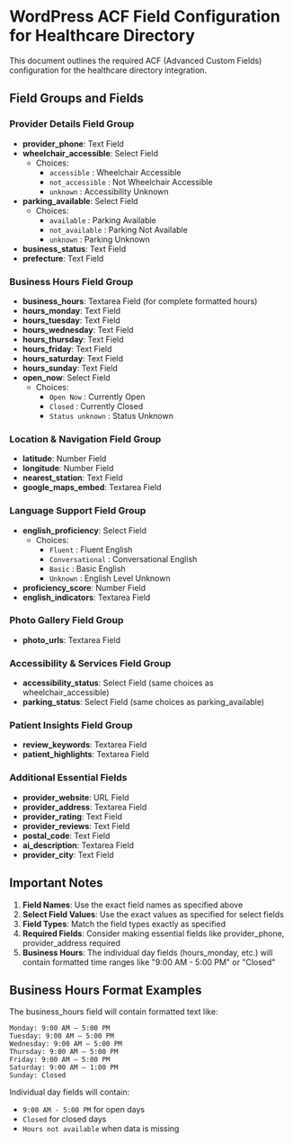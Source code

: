 # WordPress ACF Field Configuration for Healthcare Directory

This document outlines the required ACF (Advanced Custom Fields) configuration for the healthcare directory integration.

## Field Groups and Fields

### Provider Details Field Group
- **provider_phone**: Text Field
- **wheelchair_accessible**: Select Field
  - Choices:
    - `accessible` : Wheelchair Accessible
    - `not_accessible` : Not Wheelchair Accessible  
    - `unknown` : Accessibility Unknown
- **parking_available**: Select Field
  - Choices:
    - `available` : Parking Available
    - `not_available` : Parking Not Available
    - `unknown` : Parking Unknown
- **business_status**: Text Field
- **prefecture**: Text Field

### Business Hours Field Group
- **business_hours**: Textarea Field (for complete formatted hours)
- **hours_monday**: Text Field
- **hours_tuesday**: Text Field
- **hours_wednesday**: Text Field
- **hours_thursday**: Text Field
- **hours_friday**: Text Field
- **hours_saturday**: Text Field
- **hours_sunday**: Text Field
- **open_now**: Select Field
  - Choices:
    - `Open Now` : Currently Open
    - `Closed` : Currently Closed
    - `Status unknown` : Status Unknown

### Location & Navigation Field Group
- **latitude**: Number Field
- **longitude**: Number Field
- **nearest_station**: Text Field
- **google_maps_embed**: Textarea Field

### Language Support Field Group
- **english_proficiency**: Select Field
  - Choices:
    - `Fluent` : Fluent English
    - `Conversational` : Conversational English
    - `Basic` : Basic English
    - `Unknown` : English Level Unknown
- **proficiency_score**: Number Field
- **english_indicators**: Textarea Field

### Photo Gallery Field Group
- **photo_urls**: Textarea Field

### Accessibility & Services Field Group
- **accessibility_status**: Select Field (same choices as wheelchair_accessible)
- **parking_status**: Select Field (same choices as parking_available)

### Patient Insights Field Group
- **review_keywords**: Textarea Field
- **patient_highlights**: Textarea Field

### Additional Essential Fields
- **provider_website**: URL Field
- **provider_address**: Textarea Field
- **provider_rating**: Text Field
- **provider_reviews**: Text Field
- **postal_code**: Text Field
- **ai_description**: Textarea Field
- **provider_city**: Text Field

## Important Notes

1. **Field Names**: Use the exact field names as specified above
2. **Select Field Values**: Use the exact values as specified for select fields
3. **Field Types**: Match the field types exactly as specified
4. **Required Fields**: Consider making essential fields like provider_phone, provider_address required
5. **Business Hours**: The individual day fields (hours_monday, etc.) will contain formatted time ranges like "9:00 AM - 5:00 PM" or "Closed"

## Business Hours Format Examples

The business_hours field will contain formatted text like:
```
Monday: 9:00 AM – 5:00 PM
Tuesday: 9:00 AM – 5:00 PM
Wednesday: 9:00 AM – 5:00 PM
Thursday: 9:00 AM – 5:00 PM
Friday: 9:00 AM – 5:00 PM
Saturday: 9:00 AM – 1:00 PM
Sunday: Closed
```

Individual day fields will contain:
- `9:00 AM - 5:00 PM` for open days
- `Closed` for closed days  
- `Hours not available` when data is missing 